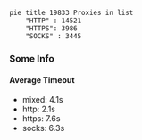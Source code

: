 
```mermaid
pie title 19833 Proxies in list
    "HTTP" : 14521
    "HTTPS": 3986
    "SOCKS" : 3445
```

### Some Info
#### Average Timeout

- mixed: 4.1s
- http: 2.1s
- https: 7.6s
- socks: 6.3s